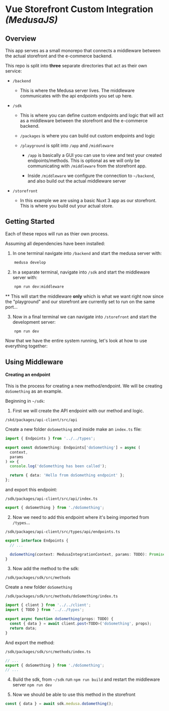 # Vue Storefront Custom Integration _(MedusaJS)_

## Overview

This app serves as a small monorepo that connects a middleware between the actual storefront and the e-commerce backend.

This repo is split into **three** separate directories that act as their own service:

- `/backend`

  - This is where the Medusa server lives. The middleware communicates with the api endpoints you set up here.

- `/sdk`

  - This is where you can define custom endpoints and logic that will act as a middleware between the storefront and the e-commerce backend.

  - `/packages` is where you can build out custom endpoints and logic

  - `/playground` is split into `/app` and `/middleware`

    - `/app` is basically a GUI you can use to view and test your created endpoints/methods. This is optional as we will only be communicating with `/middleware` from the storefront app.

    - Inside `/middleware` we configure the connection to `~/backend`, and also build out the actual middleware server

- `/storefront`

  - In this example we are using a basic Nuxt 3 app as our storefront. This is where you build out your actual store.

## Getting Started

Each of these repos will run as thier own process.

Assuming all dependencies have been installed:

1. In one terminal navigate into `/backend` and start the medusa server with:

```bash
    medusa develop
```

2. In a separate terminal, navigate into `/sdk` and start the middleware server with:

```bash
    npm run dev:middleware
```

\*\* This will start the middleware **only** which is what we want right now since the "playground" and our storefront are currently set to run on the same port...

3. Now in a final terminal we can navigate into `/storefront` and start the development server:

```bash
    npm run dev
```

Now that we have the entire system running, let's look at how to use everything together:

## Using Middleware

#### Creating an endpoint

This is the process for creating a new method/endpoint. We will be creating `doSomething` as an example.

Beginning in `~/sdk`:

1. First we will create the API endpoint with our method and logic.

`/skd/packages/api-client/src/api`

Create a new folder `doSomething` and inside make an `index.ts` file:

```ts
import { Endpoints } from '../../types';

export const doSomething: Endpoints['doSomething'] = async (
  context,
  params
) => {
  console.log('doSomething has been called');

  return { data: 'Hello from doSomething endpoint' };
};
```

and export this endpoint:

`/sdk/packages/api-client/src/api/index.ts`

```ts
export { doSomething } from './doSomething';
```

2. Now we need to add this endpoint where it's being imported from `/types`...

`/sdk/packages/api-client/src/types/api/endpoints.ts`

```ts
export interface Endpoints {
  // ...

  doSomething(context: MedusaIntegrationContext, params: TODO): Promise<TODO>;
}
```

3. Now add the method to the sdk:

`/sdk/packages/sdk/src/methods`

Create a new folder `doSomething`

`/sdk/packages/sdk/src/methods/doSomething/index.ts`

```ts
import { client } from '../../client';
import { TODO } from '../../types';

export async function doSomething(props: TODO) {
  const { data } = await client.post<TODO>('doSomething', props);
  return data;
}
```

And export the method:

`/sdk/packages/sdk/src/methods/index.ts`

```ts
// ...
export { doSomething } from './doSomething';
// ...
```

4. Build the sdk, from `~/sdk` run `npm run build` and restart the middleware server `npm run dev`

5. Now we should be able to use this method in the storefront

```ts
const { data } = await sdk.medusa.doSomething();
```
